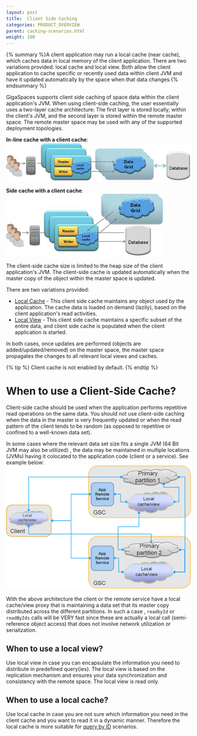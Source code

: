 ```yaml
---
layout: post
title:  Client Side Caching
categories: PRODUCT_OVERVIEW
parent: caching-scenarios.html
weight: 100
---
```


{% summary %}A client application may run a local cache (near cache), which caches data in local memory of the client application. There are two variations provided: local cache and local view. Both allow the client application to cache specific or recently used data within client JVM and have it updated automatically by the space when that data changes.{% endsummary %}



GigaSpaces supports client side caching of space data within the client application's JVM. When using client-side caching, the user essentially uses a two-layer cache architecture: The first layer is stored locally, within the client's JVM, and the second layer is stored within the remote master space. The remote master space may be used with any of the supported deployment topologies.

**In-line cache with a client cache**:
![in-line_cache-local-cache.jpg](/attachment_files/in-line_cache-local-cache.jpg)

**Side cache with a client cache**:
![side-cache-local-cache.jpg](/attachment_files/side-cache-local-cache.jpg)

The client-side cache size is limited to the heap size of the client application's JVM. The client-side cache is updated automatically when the master copy of the object within the master space is updated.

There are two variations provided:

- [Local Cache]({%latestjavaurl%}/local-cache.html) - This client side cache maintains any object used by the application. The cache data is loaded on demand (lazily), based on the client application's read activities.
- [Local View]({%latestjavaurl%}/local-view.html) - This client side cache maintains a specific subset of the entire data, and client side cache is populated when the client application is started.

In both cases, once updates are performed (objects are added/updated/removed) on the master space, the master space propagates the changes to all relevant local views and caches.

{% tip %}
Client cache is not enabled by default.
{% endtip %}

# When to use a Client-Side Cache?

Client-side cache should be used when the application performs repetitive read operations on the same data. You should not use client-side caching when the data in the master is very frequently updated or when the read pattern of the client tends to be random (as opposed to repetitive or confined to a well-known data set).

In some cases where the relevant data set size fits a single JVM (64 Bit JVM may also be utilized) , the data may be maintained in multiple locations (JVMs) having it colocated to the application code (client or a service). See example below:
![local-cache-real-life.jpg](/attachment_files/local-cache-real-life.jpg)

With the above architecture the client or the remote service have a local cache/view proxy that is maintaining a data set that its master copy distributed across the different partitions. In such a case , `readbyId` or `readByIds` calls will be VERY fast since these are actually a local call (semi-reference object access) that does not involve network utilization or serialization.

## When to use a local view?

Use local view in case you can encapsulate the information you need to distribute in predefined query(ies). The local view is based on the replication mechanism and ensures your data synchronization and consistency with the remote space. The local view is read only.

## When to use a local cache?

Use local cache in case you are not sure which information you need in the client cache and you want to read it in a dynamic manner. Therefore the local cache is more suitable for [query by ID]({%latestjavaurl%}/id-queries.html) scenarios.



